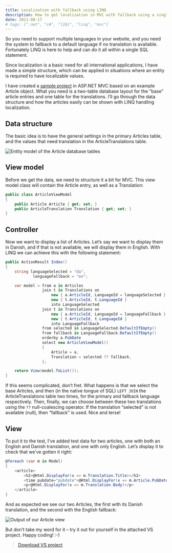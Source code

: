 ```yaml
---
title: Localization with fallback using LINQ
description: How to get localization in MVC with fallback using a single LINQ statement, translated texts will be selected if available or fallback to a default.
date: 2011-08-17
# tags: [".net", "c#", "l18i", "linq", "mvc"]
---
```


So you need to support multiple languages in your website, and you need the system to fallback to a default language if no translation is available. Fortunately LINQ is here to help and can do it all within a single SQL statement.

Since localization is a basic need for all international applications, I have made a simple structure, which can be applied in situations where an entity is required to have localizable values.

<!-- more-->

I have created a [sample project](#projectattachment) in ASP.NET MVC based on an example Article object. What you need is a two-table database layout for the “base” article entries and one table for the translations. I’ll go through the data structure and how the articles easily can be shown with LINQ handling localization.

## Data structure

The basic idea is to have the general settings in the primary Articles table, and the values that need translation in the ArticleTranslations table.

![Entity model of the Article database tables](/images/blog/localization-with-fallback-using-linq/Model.png "Database Entity Model")

## View model

Before we get the data, we need to structure it a bit for MVC. This view model class will contain the Article entry, as well as a Translation:

```csharp
public class ArticleViewModel
{
    public Article Article { get; set; }
    public ArticleTranslation Translation { get; set; }
}
```

## Controller

Now we want to display a list of Articles. Let’s say we want to display them in Danish, and if that is not available, we will display them in English. With LINQ we can achieve this with the following statement:

```csharp
public ActionResult Index()
{
    string languageSelected = "da",
            languageFallback = "en";

    var model = from a in Articles
                join t in Translations on
                    new { a.ArticleId, LanguageId = languageSelected } equals
                    new { t.ArticleId, t.LanguageId }
                    into LanguageSelected
                join t in Translations on
                    new { a.ArticleId, LanguageId = languageFallback } equals
                    new { t.ArticleId, t.LanguageId }
                    into LanguageFallback
                from selected in LanguageSelected.DefaultIfEmpty()
                from fallback in LanguageFallback.DefaultIfEmpty()
                orderby a.PubDate
                select new ArticleViewModel()
                {
                    Article = a,
                    Translation = selected ?? fallback,
                };

    return View(model.ToList());
}
```

If this seems complicated, don’t fret. What happens is that we select the base Articles, and then (in the native tongue of SQL) `LEFT JOIN` the ArticleTranslations table two times, for the primary and fallback language respectively. Then, finally, we can choose between these two translations using the `??` null-coalescing operator. If the translation “selected” is not available (null), then “fallback” is used. Nice and terse!

## View

To put it to the test, I’ve added test data for two articles, one with both an English and Danish translation, and one with only English. Let’s display it to check that we’ve gotten it right:

```csharp
@foreach (var m in Model)
{
    <article>
        <h2>@Html.DisplayFor(x => m.Translation.Title)</h2>
        <time pubdate="pubdate">@Html.DisplayFor(x => m.Article.PubDate)</time>
        <p>@Html.DisplayFor(x => m.Translation.Body)</p>
    </article>
}
```

And as expected we see our two Articles, the first with its Danish translation, and the second with the English fallback:

![Output of our Article view](/images/blog/localization-with-fallback-using-linq/Output.png)

But don’t take my word for it – try it out for yourself in the attached VS project. Happy coding! :-)

> <a name="projectattachment"></a>[Download VS project](/files/LinqResourceFallback.zip)

